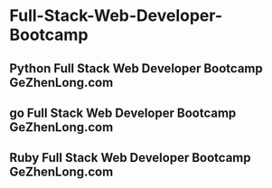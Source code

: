 # Full-Stack-Web-Developer-Bootcamp
## Python Full Stack Web Developer Bootcamp GeZhenLong.com
## go Full Stack Web Developer Bootcamp GeZhenLong.com
## Ruby Full Stack Web Developer Bootcamp GeZhenLong.com
